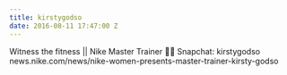```yaml
---
title: kirstygodso
date: 2016-08-11 17:47:00 Z
---
```


Witness the fitness || Nike Master Trainer 💪🏼 Snapchat: kirstygodso news.nike.com/news/nike-women-presents-master-trainer-kirsty-godso
